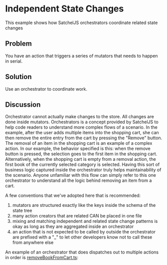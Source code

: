 # Independent State Changes

This example shows how SatchelJS orchestrators coordinate related state changes

## Problem
You have an action that triggers a series of mutators that needs to happen in serial.

## Solution
Use an orchestrator to coordinate work.

## Discussion
Orchestrator cannot actually make changes to the store. All changes are done inside mutators. Orchestrators is a concept provided by SatchelJS to help code readers to understand more complex flows of a scenario. In the example, after the user adds multiple items into the shopping cart, she can then remove the entire entry from the cart by pressing the "Remove" button. The removal of an item in the shopping cart is an example of a complex action. In our example, the behavior specified is this: when the remove button is pressed, the selection goes to the first item in the shopping cart. Alternatively, when the shopping cart is empty from a removal action, the first book of the currently selected category is selected. Having this sort of business logic captured inside the orchestrator truly helps maintainability of the scenario. Anyone unfamiliar with this flow can simply refer to this one orchestrator to understand all the logic behind removing an item from a cart.

A few conventions that we've adopted here that is recommended:

1. mutators are structured exactly like the keys inside the schema of the state tree
2. many action creators that are related CAN be placed in one file
3. mixing and matching independent and related state change patterns is okay as long as they are aggregated inside an orchestrator
4. an action that is not expected to be called by outside the orchestrator are prefixed with a "_" to let other developers know not to call these from anywhere else

An example of an orchestrator that does dispatches out to multiple actions in order is [removeBookFromCart.ts](../src/orchestrators/removeBookFromCart.ts):

